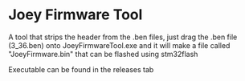 # Joey Firmware Tool

A tool that strips the header from the .ben files, just drag the .ben file (3_36.ben) onto JoeyFirmwareTool.exe and it will make a file called "JoeyFirmware.bin" that can be flashed using stm32flash

Executable can be found in the releases tab